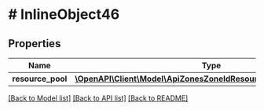 # # InlineObject46

## Properties

Name | Type | Description | Notes
------------ | ------------- | ------------- | -------------
**resource_pool** | [**\OpenAPI\Client\Model\ApiZonesZoneIdResourcePoolsIdResourcePool**](ApiZonesZoneIdResourcePoolsIdResourcePool.md) |  |

[[Back to Model list]](../../README.md#models) [[Back to API list]](../../README.md#endpoints) [[Back to README]](../../README.md)
